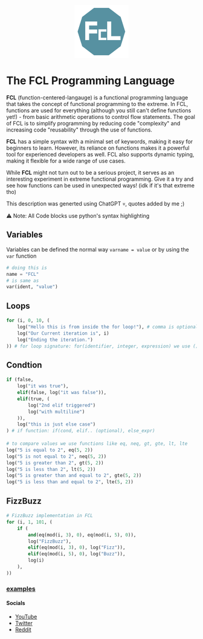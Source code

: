 
<p align="center">
    <img src="./fcl-logo-512x512.png" width="28%"/>
</p>

# The FCL Programming Language 

**FCL** (function-centered-langauge) is a functional programming language that takes the concept of functional programming to the extreme. In FCL, functions are used for everything (although you still can't define functions yet!) - from basic arithmetic operations to control flow statements. The goal of FCL is to simplify programming by reducing code "complexity" and increasing code "reusability" through the use of functions.

**FCL** has a simple syntax with a minimal set of keywords, making it easy for beginners to learn. However, its reliance on functions makes it a powerful tool for experienced developers as well. FCL also supports dynamic typing, making it flexible for a wide range of use cases.

While **FCL** might not turn out to be a serious project, it serves as an interesting experiment in extreme functional programming. Give it a try and see how functions can be used in unexpected ways! (idk if it's that extreme tho)

This description was generted using ChatGPT 💀, quotes added by me ;)

⚠️ Note: All Code blocks use python's syntax highlighting

## Variables

Variables can be defined the normal way `varname = value` or by using the `var` function

```py
# doing this is
name = "FCL" 
# is same as
var(ident, "value") 
```

## Loops

```py
for (i, 0, 10, (
    log("Hello this is from inside the for loop!"), # comma is optional
    log("Our Current iteration is", i)
    log("Ending the iteration.")
)) # for loop signature: for(identifier, integer, expression) we use () for multiline expression
```

## Condtion

```py
if (false,  
    log("it was true"),
    elif(false, log("it was false")),
    elif(true, (
        log("2nd elif triggered")
        log("with multiline")
    )),
    log("this is just else case")
) # if function: if(cond, elif.. (optional), else_expr)

# to compare values we use functions like eq, neq, gt, gte, lt, lte
log("5 is equal to 2", eq(5, 2))
log("5 is not equal to 2", neq(5, 2))
log("5 is greater than 2", gt(5, 2))
log("5 is less than 2", lt(5, 2))
log("5 is greater than and equal to 2", gte(5, 2))
log("5 is less than and equal to 2", lte(5, 2))
```

## FizzBuzz
```py
# FizzBuzz implementation in FCL
for (i, 1, 101, (
    if (
        and(eq(mod(i, 3), 0), eq(mod(i, 5), 0)), 
        log("FizzBuzz"),
        elif(eq(mod(i, 3), 0), log("Fizz")),
        elif(eq(mod(i, 5), 0), log("Buzz")),
        log(i)
    ),
))
```

### [examples](/examples/)


#### Socials
- [YouTube](https://www.youtube.com/@FlinCode)
- [Twitter](https://twitter.com/fus3_n)
- [Reddit](https://www.reddit.com/user/FUS3N)
